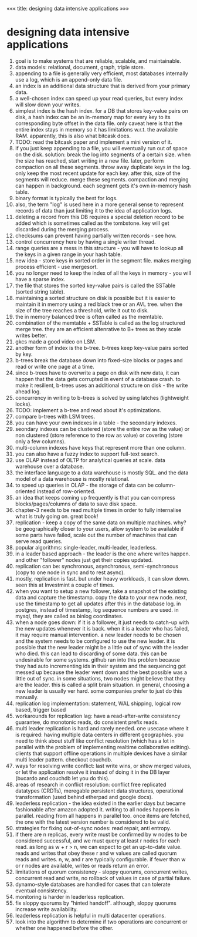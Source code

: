 «««
title: designing data intensive applications
»»»


# designing data intensive applications

1. goal is to make systems that are reliable, scalable, and maintainable.
2. data models: relational, document, graph, triple store.
3. appending to a file is generally very efficient, most databases internally use a log, which is an append-only data file.
4. an index is an additional data structure that is derived from your primary data.
5. a well-chosen index can speed up your read queries, but every index will slow down your writes.
6. simplest index is the hash index. for a DB that stores key-value pairs on disk, a hash index can be an in-memory map for every key to its corresponding byte offset in the data file. only caveat here is that the entire index stays in memory so it has limitations w.r.t. the available RAM. apparently, this is also what bitcask does.
7. TODO: read the bitcask paper and implement a mini version of it.
8. if you just keep appending to a file, you will eventually run out of space on the disk. solution: break the log into segments of a certain size. when the size has reached, start writing in a new file. later, perform compaction on all these segments. throw away duplicate keys in the log. only keep the most recent update for each key. after this, size of the segments will reduce. merge these segments. compaction and merging can happen in background. each segment gets it's own in-memory hash table.
9. binary format is typically the best for logs.
10. also, the term "log" is used here in a more general sense to represent records of data than just limiting it to the idea of application logs.
11. deleting a record from this DB requires a special deletion record to be added which is sometimes called as the tombstone. key will get discarded during the merging process.
12. checksums can prevent having partially written records - see how.
13. control concurrency here by having a single writer thread.
14. range queries are a mess in this structure - you will have to lookup all the keys in a given range in your hash table.
15. new idea - store keys in sorted order in the segment file. makes merging process efficient - use mergesort.
16. you no longer need to keep the index of all the keys in memory - you will have a sparse index.
17. the file that stores the sorted key-value pairs is called the SSTable (sorted string table).
18. maintaining a sorted structure on disk is possible but it is easier to maintain it in memory using a red black tree or an AVL tree. when the size of the tree reaches a threshold, write it out to disk.
19. the in memory balanced tree is often called as the memtable.
20. combination of the memtable + SSTable is called as the log structured merge tree. they are an efficient altenrative to B+ trees as they scale writes better.
21. gkcs made a good video on LSM.
22. another form of index is the b-tree. b-trees keep key-value pairs sorted by key.
23. b-trees break the database down into fixed-size blocks or pages and read or write one page at a time.
24. since b-trees have to overwrite a page on disk with new data, it can happen that the data gets corrupted in event of a database crash. to make it resilient, b-trees uses an additional structure on disk - the write ahead log.
25. concurrency in writing to b-trees is solved by using latches (lightweight locks).
26. TODO: implement a b-tree and read about it's optimizations.
27. compare b-trees with LSM trees.
28. you can have your own indexes in a table - the secondary indexes.
29. seondary indexes can be clustered (store the entire row as the value)  or non clustered (store reference to the row as value) or covering (store only a few columns).
30. multi-column indexes have keys that represent more than one column.
31. you can also have a fuzzy index to support full-text search.
32. use OLAP instead of OLTP for analytical queries at scale. data warehouse over a database.
33. the interface language to a data warehouse is mostly SQL. and the data model of a data warehouse is mostly relational.
34. to speed up queries in OLAP - the storage of data can be column-oriented instead of row-oriented.
35. an idea that keeps coming up frequently is that you can compress blocks/pages/columns of data to save disk space.
36. chapter-3 needs to be read multiple times in order to fully internalise what is truly going on. great book!
37. replication - keep a copy of the same data on multiple machines. why? be geographically closer to your users, allow system to be available if some parts have failed, scale out the number of machines that can serve read queries.
38. popular algorithms: single-leader, multi-leader, leaderless.
39. in a leader based approach - the leader is the one where writes happen. and other "follower" nodes just get their copies updated.
40. replication can be: synchronous, asynchronous, semi-synchronous (copy to one node in sync and to rest async).
41. mostly, replication is fast. but under heavy workloads, it can slow down. seen this at Investmint a couple of times.
42. when you want to setup a new follower, take a snapshot of the existing data and capture the timestamp. copy the data to your new node. next, use the timestamp to get all updates after this in the database log. in postgres, instead of timestamp, log sequence numbers are used. in mysql, they are called as binlog coordinates.
43. when a node goes down: if it is a follower, it just needs to catch-up with the new updates whenever it is back. when it is a leader who has failed, it may require manual intervention. a new leader needs to be chosen and the system needs to be configured to use the new leader. it is possible that the new leader might be a little out of sync with the leader who died. this can lead to discarding of some data. this can be undesirable for some systems. github ran into this problem because they had auto incrementing ids in their system and the sequencing got messed up because the leader went down and the best possible was a little out of sync. in some situations, two nodes might believe that they are the leader. this is called a split brain situation. in general, choosing a new leader is usually ver hard. some companies prefer to just do this manually.
44. replication log implementation: statement, WAL shipping, logical row based, trigger based
45. workarounds for replication lag: have a read-after-write consistency guarantee, do monotonic reads, do consistent prefix reads.
46. multi leader replication is hard and rarely needed. one usecase where it is required: having multiple data centers in different geographies. you need to think about stuff like conflict resolution (which has a lot in parallel with the problem of implementing realtime collaborative editing). clients that support offline operations in multiple devices have a similar multi leader pattern. checkout couchdb.
47. ways for resolving write conflict: last write wins, or show merged values, or let the application resolve it instead of doing it in the DB layer (bucardo and couchdb let you do this).
48. areas of research in conflict resolution: conflict free replicated datatypes (CRDTs), meregable persistent data structures, operational transformation (used behind etherpad and google docs).
48. leaderless replication - the idea existed in the earlier days but became fashionable after amazon adopted it. writing to all nodes happens in parallel. reading from all happens in parallel too. once items are fetched, the one with the latest version number is considered to be valid.
49. strategies for fixing out-of-sync nodes: read repair, anti entropy.
50. if there are n replicas, every write must be confirmed by w nodes to be considered successful, and we must query at least r nodes for each read. as long as w + r > n, we can expect to get an up-to-date value. reads and writes that obey these r and w values are called quorum reads and writes. n, w, and r are typically configurable. if fewer than w or r nodes are available, writes or reads return an error.
51. limitations of quorum consistency - sloppy quorums, concurrent writes, concurrent read and write, no rollback of values in case of partial failure.
52. dynamo-style databases are handled for cases that can tolerate eventual consistency.
53. monitoring is harder in leaderless replication.
54. fix sloppy quorums by "hinted handoff". although, sloppy quorums increase write availability.
55. leaderless replication is helpful in multi datacenter operations.
56. look into the algorithm to determine if two operations are concurrent or whether one happened before the other.
